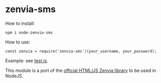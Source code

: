 # zenvia-sms

How to install:

```
npm i node-zenvia-sms
```

How to use:

```
const zenvia = require('zenvia-sms')(your_username, your_password);
```

Example: see [test.js](tests/test.js).

This module is a port of the [official HTML/JS Zenvia library](https://zenviasms.docs.apiary.io/reference/bibliotecas) to be used in NodeJS.